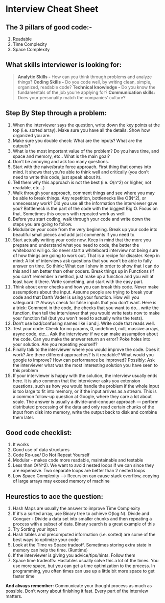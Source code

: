 # Interview Cheat Sheet

## The 3 pillars of good code:-

1. Readable
2. Time Complexity
3. Space Complexity

## What skills interviewer is looking for:

> **Analytic Skills -** How can you think through problems and analyze things?
> **Coding Skills -** Do you code well, by writing clean, simple, organized, readable code?
> **Technical knowledge -** Do you know the fundamentals of the job you're applying for?
> **Communication skills:** Does your personality match the companies’ culture?

## Step By Step through a problem:

1. When the interviewer says the question, write down the key points at the top (i.e. sorted
   array). Make sure you have all the details. Show how organized you are.
2. Make sure you double check: What are the inputs? What are the outputs?
3. What is the most important value of the problem? Do you have time, and space and memory,
   etc.. What is the main goal?
4. Don't be annoying and ask too many questions.
5. Start with the naive/brute force approach. First thing that comes into mind. It shows that
   you’re able to think well and critically (you don't need to write this code, just speak about it).
6. Tell them why this approach is not the best (i.e. O(n^2) or higher, not readable, etc...)
7. Walk through your approach, comment things and see where you may be able to break things.
   Any repetition, bottlenecks like O(N^2), or unnecessary work? Did you use all the information
   the interviewer gave you? Bottleneck is the part of the code with the biggest Big O. Focus on
   that. Sometimes this occurs with repeated work as well.
8. Before you start coding, walk through your code and write down the steps you are going to
   follow.
9. Modularize your code from the very beginning. Break up your code into beautiful small pieces
   and add just comments if you need to.
10. Start actually writing your code now. Keep in mind that the more you prepare and understand
    what you need to code, the better the whiteboard will go. So never start a whiteboard
    interview not being sure of how things are going to work out. That is a recipe for disaster.
    Keep in mind: A lot of interviews ask questions that you won’t be able to fully answer on time.
    So think: What can I show in order to show that I can do this and I am better than other
    coders. Break things up in Functions (if you can’t remember a method, just make up a function
    and you will at least have it there. Write something, and start with the easy part.
11. Think about error checks and how you can break this code. Never make assumptions about the
    input. Assume people are trying to break your code and that Darth Vader is using your
    function. How will you safeguard it? Always check for false inputs that you don’t want. Here is
    a trick: Comment in the code, the checks that you want to do… write the function, then tell the
    interviewer that you would write tests now to make your function fail (but you won't need to
    actually write the tests).
12. Don’t use bad/confusing names like i and j. Write code that reads well.
13. Test your code: Check for no params, 0, undefined, null, massive arrays, async code, etc… Ask
    the interviewer if we can make assumption about the code. Can you make the answer return
    an error? Poke holes into your solution. Are you repeating yourself?
14. Finally talk to the interviewer where you would improve the code. Does it work? Are there
    different approaches? Is it readable? What would you google to improve? How can
    performance be improved? Possibly: Ask the interviewer what was the most interesting
    solution you have seen to this problem
15. If your interviewer is happy with the solution, the interview usually ends here. It is also
    common that the interviewer asks you extension questions, such as how you would handle the
    problem if the whole input is too large to fit into memory, or if the input arrives as a stream.
    This is a common follow-up question at Google, where they care a lot about scale. The answer
    is usually a divide-and-conquer approach — perform distributed processing of the data and only
    read certain chunks of the input from disk into memory, write the output back to disk and
    combine them later.

## Good code checklist:

1.  It works
2.  Good use of data structures
3.  Code Re-use/ Do Not Repeat Yourself
4.  Modular - makes code more readable, maintainable and testable
5.  Less than O(N^2). We want to avoid nested loops if we can since they are expensive. Two
    separate loops are better than 2 nested loops
6.  Low Space Complexity --> Recursion can cause stack overflow, copying of large arrays may
    exceed memory of machine

## Heurestics to ace the question:

1. Hash Maps are usually the answer to improve Time Complexity
2. If it's a sorted array, use Binary tree to achieve O(log N). Divide and Conquer - Divide a data set
   into smaller chunks and then repeating a process with a subset of data. Binary search is a great
   example of this
3. Try Sorting your input
4. Hash tables and precomputed information (i.e. sorted) are some of the best ways to optimize your
   code
5. Look at the Time vs Space tradeoff. Sometimes storing extra state in memory can help the time.
   (Runtime)
6. If the interviewer is giving you advice/tips/hints. Follow them
7. Space time tradeoffs: Hastables usually solve this a lot of the times. You use more space, but you
   can get a time optimization to the process. In programming, you often times can use up a little bit
   more space to get faster time

**And always remember:** Communicate your thought process as much as possible. Don’t worry about
finishing it fast. Every part of the interview matters.
